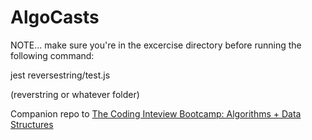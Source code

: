# AlgoCasts
NOTE... make sure you're in the excercise directory before running the following command:

jest reversestring/test.js

(reverstring or whatever folder)


Companion repo to [The Coding Inteview Bootcamp: Algorithms + Data Structures](https://www.udemy.com/course/coding-interview-bootcamp-algorithms-and-data-structure/)
